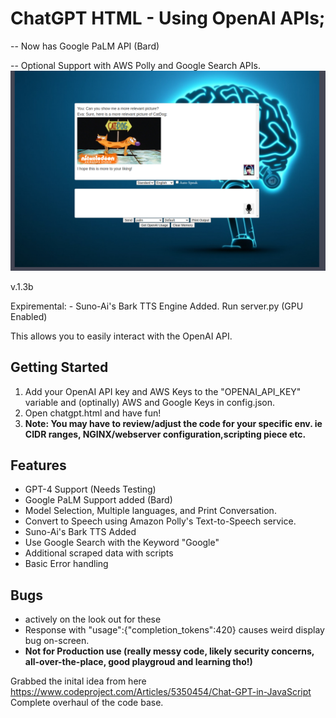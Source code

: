 # ChatGPT HTML - Using OpenAI APIs; 
-- Now has Google PaLM API (Bard)

-- Optional Support with AWS Polly and Google Search APIs.
![screenshot-catdog](screenshot-catdog.png)

v.1.3b

Expiremental: - Suno-Ai's Bark TTS Engine Added. Run server.py (GPU Enabled)

This allows you to easily interact with the OpenAI API.

## Getting Started

1. Add your OpenAI API key and AWS Keys to the "OPENAI_API_KEY" variable and (optinally) AWS and Google Keys in config.json. 
2. Open chatgpt.html and have fun!
3. **Note: You may have to review/adjust the code for your specific env. ie CIDR ranges, NGINX/webserver configuration,scripting piece etc.**

## Features

- GPT-4 Support (Needs Testing)
- Google PaLM Support added (Bard)
- Model Selection, Multiple languages, and Print Conversation.
- Convert to Speech using Amazon Polly's Text-to-Speech service.
- Suno-Ai's Bark TTS Added
- Use Google Search with the Keyword "Google"
- Additional scraped data with scripts
- Basic Error handling

## Bugs
- actively on the look out for these
- Response with "usage":{"completion_tokens":420} causes weird display bug on-screen.
- **Not for Production use (really messy code, likely security concerns, all-over-the-place, good playgroud and learning tho!)**

Grabbed the inital idea from here https://www.codeproject.com/Articles/5350454/Chat-GPT-in-JavaScript <br>
Complete overhaul of the code base.
